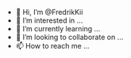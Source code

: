 - 👋 Hi, I’m @FredrikKii
- 👀 I’m interested in ...
- 🌱 I’m currently learning ...
- 💞️ I’m looking to collaborate on ...
- 📫 How to reach me ...

<!---
FredrikKii/FredrikKii is a ✨ special ✨ repository because its `README.md` (this file) appears on your GitHub profile.
You can click the Preview link to take a look at your changes.
--->

